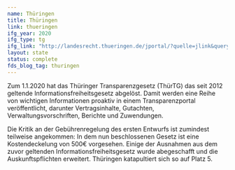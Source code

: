 ```yaml
---
name: Thüringen
title: Thüringen
link: thueringen
ifg_year: 2020
ifg_type: tg
ifg_link: "http://landesrecht.thueringen.de/jportal/?quelle=jlink&query=TranspG+TH&psml=bsthueprod.psml&max=true"
layout: state
status: complete
fds_blog_tag: thuringen
---
```


Zum 1.1.2020 hat das Thüringer Transparenzgesetz (ThürTG) das seit 2012 geltende Informationsfreiheitsgesetz abgelöst. Damit werden eine Reihe von wichtigen Informationen proaktiv in einem Transparenzportal veröffentlicht, darunter Vertragsinhalte, Gutachten, Verwaltungsvorschriften, Berichte und Zuwendungen.

Die Kritik an der Gebührenregelung des ersten Entwurfs ist zumindest teilweise angekommen: In dem nun beschlossenen Gesetz ist eine Kostendeckelung von 500€ vorgesehen. Einige der Ausnahmen aus dem zuvor geltenden Informationsfreiheitsgesetz wurde abegeschafft und die Auskunftspflichten erweitert. Thüringen katapultiert sich so auf Platz 5.
